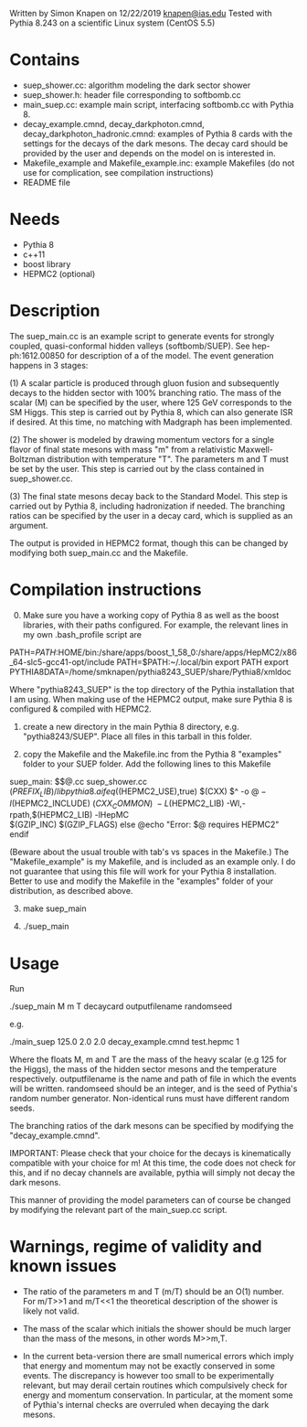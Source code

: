 Written by Simon Knapen on 12/22/2019 knapen@ias.edu
Tested with Pythia 8.243 on a scientific Linux system (CentOS 5.5)

# Contains

- suep_shower.cc: algorithm modeling the dark sector shower
- suep_shower.h: header file corresponding to softbomb.cc
- main_suep.cc: example main script, interfacing softbomb.cc with Pythia 8.
- decay_example.cmnd, decay_darkphoton.cmnd, decay_darkphoton_hadronic.cmnd: examples of Pythia 8 cards with the settings for the decays of the dark mesons. The decay card should be provided by the user and depends on the model on is interested in.
- Makefile_example and Makefile_example.inc: example Makefiles (do not use for complication, see compilation instructions)
- README file

# Needs

- Pythia 8
- c++11
- boost library
- HEPMC2 (optional)

# Description

The suep_main.cc is an example script to generate events for strongly coupled, quasi-conformal hidden valleys (softbomb/SUEP). See hep-ph:1612.00850 for description of a of the model. The event generation happens in 3 stages:

(1) A scalar particle is produced through gluon fusion and subsequently decays to the hidden sector with 100% branching ratio. The mass of the scalar (M) can be specified by the user, where 125 GeV corresponds to the SM Higgs. This step is carried out by Pythia 8, which can also generate ISR if desired. At this time, no matching with Madgraph has been implemented.

(2) The shower is modeled by drawing momentum vectors for a single flavor of final state mesons with mass "m" from a relativistic Maxwell-Boltzman distribution with temperature "T". The parameters m and T must be set by the user. This step is carried out by the class contained in suep_shower.cc.

(3) The final state mesons decay back to the Standard Model. This step is carried out by Pythia 8, including hadronization if needed. The branching ratios can be specified by the user in a decay card, which is supplied as an argument.

The output is provided in HEPMC2 format, though this can be changed by modifying both suep_main.cc and the Makefile. 

# Compilation instructions

0) Make sure you have a working copy of Pythia 8 as well as the boost libraries, with their paths configured. For example, the relevant lines in my own .bash_profile script are

PATH=$PATH:$HOME/bin:/share/apps/boost_1_58_0:/share/apps/HepMC2/x86_64-slc5-gcc41-opt/include
PATH=$PATH:~/.local/bin
export PATH
export PYTHIA8DATA=/home/smknapen/pythia8243_SUEP/share/Pythia8/xmldoc

Where "pythia8243_SUEP" is the top directory of the Pythia installation that I am using. 
When making use of the HEPMC2 output, make sure Pythia 8 is configured & compiled with HEPMC2.

1) create a new directory in the main Pythia 8 directory, e.g. "pythia8243/SUEP". Place all files in this tarball in this folder.

2) copy the Makefile and the Makefile.inc from the Pythia 8 "examples" folder to your SUEP folder. Add the following lines to this Makefile 


suep_main: $$@.cc suep_shower.cc\
        $(PREFIX_LIB)/libpythia8.a
ifeq ($(HEPMC2_USE),true)
        $(CXX) $^ -o $@ -I$(HEPMC2_INCLUDE) $(CXX_COMMON)\
         -L$(HEPMC2_LIB) -Wl,-rpath,$(HEPMC2_LIB) -lHepMC\
         $(GZIP_INC) $(GZIP_FLAGS)
else
    	@echo "Error: $@ requires HEPMC2"
endif


(Beware about the usual trouble with tab's vs spaces in the Makefile.) The "Makefile_example" is my Makefile, and is included as an example only. I do not guarantee that using this file will work for your Pythia 8 installation. Better to use and modify the Makefile in the "examples" folder of your distribution, as described above.

3) make suep_main

4) ./suep_main

# Usage 

Run

./suep_main M m T decaycard outputfilename randomseed

e.g.

./main_suep 125.0 2.0 2.0 decay_example.cmnd test.hepmc 1

Where the floats M, m and T are the mass of the heavy scalar (e.g 125 for the Higgs), the mass of the hidden sector mesons and the temperature respectively. outputfilename is the name and path of file in which the events will be written. randomseed should be an integer, and is the seed of Pythia's random number generator. Non-identical runs must have different random seeds.

The branching ratios of the dark mesons can be specified by modifying the "decay_example.cmnd". 

IMPORTANT:
Please check that your choice for the decays is kinematically compatible with your choice for m! At this time, the code does not check for this, and if no decay channels are available, pythia will simply not decay the dark mesons.

This manner of providing the model parameters can of course be changed by modifying the relevant part of the main_suep.cc script.

# Warnings, regime of validity and known issues

- The ratio of the parameters m and T (m/T) should be an O(1) number. For m/T>>1 and m/T<<1 the theoretical description of the shower is likely not valid.

- The mass of the scalar which initials the shower should be much larger than the mass of the mesons, in other words M>>m,T.

- In the current beta-version there are small numerical errors which imply that energy and momentum may not be exactly conserved in some events. The discrepancy is however too small to be experimentally relevant, but may derail certain routines which compulsively check for energy and momentum conservation. In particular, at the moment some of Pythia's internal checks are overruled when decaying the dark mesons.




